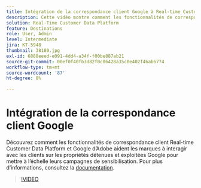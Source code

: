 ```yaml
---
title: Intégration de la correspondance client Google à Real-time Customer Data Platform d’Adobe
description: Cette vidéo montre comment les fonctionnalités de correspondance client Real-time Customer Data Platform et Google d’Adobe aident les marques à interagir avec les clients sur les propriétés détenues et exploitées Google pour mettre à l’échelle leurs campagnes de sensibilisation.
solution: Real-Time Customer Data Platform
feature: Destinations
role: User, Admin
level: Intermediate
jira: KT-5948
thumbnail: 38180.jpg
exl-id: 6888eeed-e091-4dd4-a34f-f00be887ab21
source-git-commit: 00ef0f40fb3d82f0c06428a35c0e402f46ab6774
workflow-type: tm+mt
source-wordcount: '87'
ht-degree: 8%

---
```


# Intégration de la correspondance client Google

Découvrez comment les fonctionnalités de correspondance client Real-time Customer Data Platform et Google d’Adobe aident les marques à interagir avec les clients sur les propriétés détenues et exploitées Google pour mettre à l’échelle leurs campagnes de sensibilisation. Pour plus dʼinformations, consultez la [documentation](https://experienceleague.adobe.com/docs/experience-platform/destinations/catalog/advertising/google-customer-match.html).

>[!VIDEO](https://video.tv.adobe.com/v/38180?learn=on)
